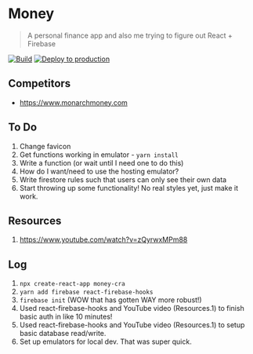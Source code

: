 # Money

> A personal finance app and also me trying to figure out React + Firebase

[![Build](https://github.com/taylorgorman/money-firebase/actions/workflows/build.yml/badge.svg)](https://github.com/taylorgorman/money-firebase/actions/workflows/build.yml)
[![Deploy to production](https://github.com/taylorgorman/money-firebase/actions/workflows/deploy-production.yml/badge.svg)](https://github.com/taylorgorman/money-firebase/actions/workflows/deploy-production.yml)

## Competitors
- https://www.monarchmoney.com

## To Do
1. Change favicon
1. Get functions working in emulator - `yarn install`
1. Write a function (or wait until I need one to do this)
1. How do I want/need to use the hosting emulator?
1. Write firestore rules such that users can only see their own data
1. Start throwing up some functionality! No real styles yet, just make it work.

## Resources
1. https://www.youtube.com/watch?v=zQyrwxMPm88

## Log
1. `npx create-react-app money-cra`
1. `yarn add firebase react-firebase-hooks`
1. `firebase init` (WOW that has gotten WAY more robust!)
1. Used react-firebase-hooks and YouTube video (Resources.1) to finish basic auth in like 10 minutes!
1. Used react-firebase-hooks and YouTube video (Resources.1) to setup basic database read/write.
1. Set up emulators for local dev. That was super quick.
